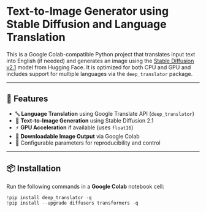 # Text-to-Image Generator using Stable Diffusion and Language Translation

This is a Google Colab-compatible Python project that translates input text into English (if needed) and generates an image using the [Stable Diffusion v2.1](https://huggingface.co/stabilityai/stable-diffusion-2-1) model from Hugging Face. It is optimized for both CPU and GPU and includes support for multiple languages via the `deep_translator` package.

---

## 🚀 Features

- 🔤 **Language Translation** using Google Translate API (`deep_translator`)
- 🎨 **Text-to-Image Generation** using Stable Diffusion 2.1
- ⚡ **GPU Acceleration** if available (uses `float16`)
- 💾 **Downloadable Image Output** via Google Colab
- 🧠 Configurable parameters for reproducibility and control

---

## 📦 Installation

Run the following commands in a **Google Colab** notebook cell:

```python
!pip install deep_translator -q
!pip install --upgrade diffusers transformers -q
